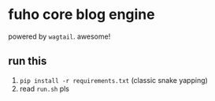 # fuho core blog engine

powered by `wagtail`. awesome!

## run this

1. `pip install -r requirements.txt` (classic snake yapping)
2. read `run.sh` pls
